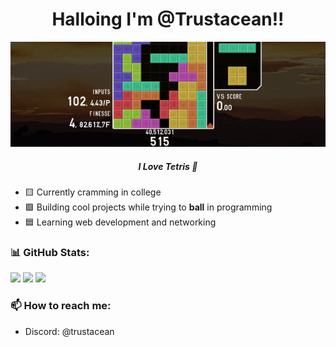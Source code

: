 <h1 align="center">Halloing I'm @Trustacean!!</h1>
<p align="center">
  <img src="kanagawa-banner.gif">
</p>
<h5 align="center">I Love Tetris 👀</h5>

- 🟨 Currently cramming in college 
- 🟪 Building cool projects while trying to **ball** in programming
- 🟦 Learning web development and networking


### 📊 GitHub Stats:
<img src="https://github-readme-stats.vercel.app/api?username=trustacean&theme=cobalt&show_icons=true&hide_border=false&count_private=true">
<img src="https://github-readme-streak-stats.herokuapp.com/?user=trustacean&theme=cobalt&hide_border=false">
<img src="https://github-readme-stats.vercel.app/api/top-langs/?username=trustacean&theme=cobalt&show_icons=true&hide_border=false&layout=compact">


### 📫 How to reach me:
- Discord: @trustacean


<!---
Trustacean/Trustacean is a ✨ special ✨ repository because its `README.md` (this file) appears on your GitHub profile.
You can click the Preview link to take a look at your changes.
--->
